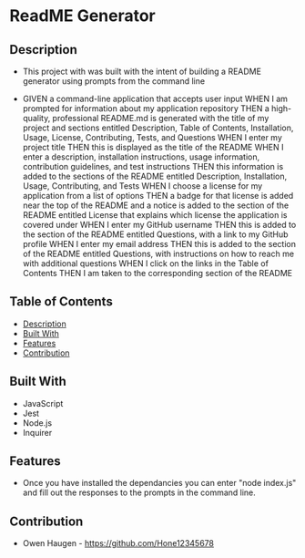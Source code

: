 # ReadME Generator

## Description

- This project with was built with the intent of building a README generator using prompts from the command line

- GIVEN a command-line application that accepts user input
WHEN I am prompted for information about my application repository
THEN a high-quality, professional README.md is generated with the title of my project and sections entitled Description, Table of Contents, Installation, Usage, License, Contributing, Tests, and Questions
WHEN I enter my project title
THEN this is displayed as the title of the README
WHEN I enter a description, installation instructions, usage information, contribution guidelines, and test instructions
THEN this information is added to the sections of the README entitled Description, Installation, Usage, Contributing, and Tests
WHEN I choose a license for my application from a list of options
THEN a badge for that license is added near the top of the README and a notice is added to the section of the README entitled License that explains which license the application is covered under
WHEN I enter my GitHub username
THEN this is added to the section of the README entitled Questions, with a link to my GitHub profile
WHEN I enter my email address
THEN this is added to the section of the README entitled Questions, with instructions on how to reach me with additional questions
WHEN I click on the links in the Table of Contents
THEN I am taken to the corresponding section of the README

## Table of Contents

- [Description](#description)
- [Built With](#built-with)
- [Features](#features)
- [Contribution](#contribution)

## Built With

- JavaScript
- Jest
- Node.js
- Inquirer

## Features

- Once you have installed the dependancies you can enter "node index.js" and fill out the responses to the prompts in the command line.

## Contribution

- Owen Haugen - https://github.com/Hone12345678
